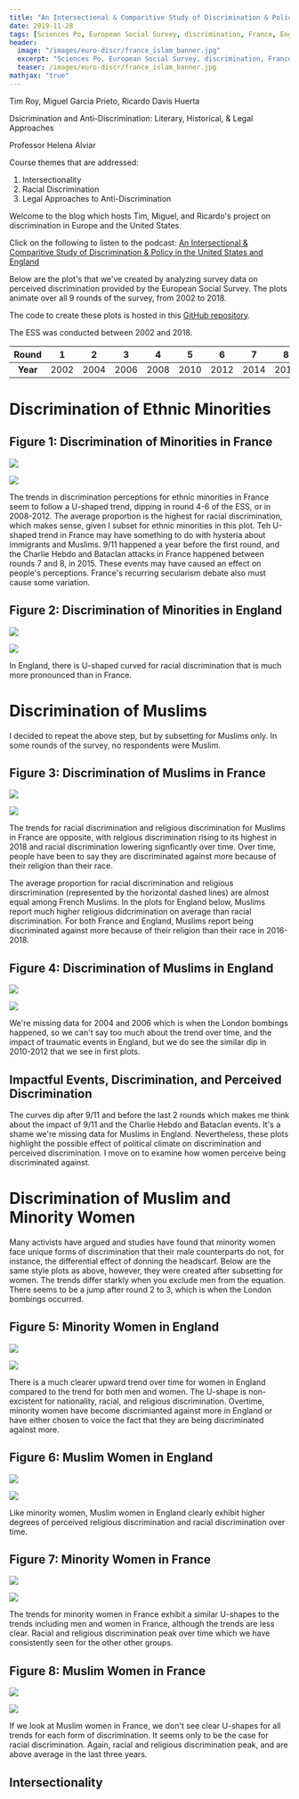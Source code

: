 ```yaml
---
title: "An Intersectional & Comparitive Study of Discrimination & Policy in the United States and England"
date: 2019-11-28
tags: [Sciences Po, European Social Survey, discrimination, France, England, gganimate, ggplot2, R]
header:
  image: "/images/euro-discr/france_islam_banner.jpg"
  excerpt: "Sciences Po, European Social Survey, discrimination, France, England, gganimate, ggthemr, ggplot2, R"
  teaser: /images/euro-discr/france_islam_banner.jpg
mathjax: "true"
---
```


Tim Roy, Miguel Garcia Prieto, Ricardo Davis Huerta

Dsicrimination and Anti-Discrimination: Literary, Historical, & Legal Approaches 
 
Professor Helena Alviar

Course themes that are addressed:
1. Intersectionality
2. Racial Discrimination
3. Legal Approaches to Anti-Discrimination

Welcome to the blog which hosts Tim, Miguel, and Ricardo's project on discrimination in Europe and the United States.

Click on the following to listen to the podcast: [An Intersectional & Comparitive Study of Discrimination & Policy in the United States and England]()

Below are the plot's that we've created by analyzing survey data on perceived discrimination provided by the European Social Survey. The plots animate over all 9 rounds of the survey, from 2002 to 2018.

The code to create these plots is hosted in this [GitHub repository](https://github.com/timroy/discrimination-in-europe).

The ESS was conducted between 2002 and 2018.

| Round | 1 | 2 | 3 | 4 | 5 | 6 | 7 | 8 | 9 |
|:-----:|:-----:|:-----:|:-----:|:-----:|:-----:|:-----:|:-----:|:-----:|:-----:|
| **Year** | 2002 | 2004 | 2006 | 2008 | 2010 | 2012 | 2014 | 2016 | 2018 |

# Discrimination of Ethnic Minorities

## Figure 1: Discrimination of Minorities in France
![](https://i.imgur.com/UTiWXh9.gif)

![](https://i.imgur.com/jfRPIKY.gif)

The trends in discrimination perceptions for ethnic minorities in France seem to follow a U-shaped trend, dipping in round 4-6 of the ESS, or in 2008-2012. The average proportion is the highest for racial discrimination, which makes sense, given I subset for ethnic minorities in this plot. Teh U-shaped trend in France may have something to do with hysteria about immigrants and Muslims. 9/11 happened a year before the first round, and the Charlie Hebdo and Bataclan attacks in France happened between rounds 7 and 8, in 2015. These events may have caused an effect on people's perceptions. France's recurring secularism debate also must cause some variation.

## Figure 2: Discrimination of Minorities in England
![](https://i.imgur.com/hACryzm.gif)

![](https://i.imgur.com/qKC0Uz7.gif)

In England, there is U-shaped curved for racial discrimination that is much more pronounced than in France.

# Discrimination of Muslims
I decided to repeat the above step, but by subsetting for Muslims only. In some rounds of the survey, no respondents were Muslim. 

## Figure 3: Discrimination of Muslims in France
![](https://i.imgur.com/kQK7Gbx.gif)

![](https://i.imgur.com/bue5Bcw.gif)

The trends for racial discrimination and religious discrimination for Muslims in France are opposite, with relgious discrimination rising to its highest in 2018 and racial discrimination lowering signficantly over time. Over time, people have been to say they are discriminated against more because of their religion than their race. 

The average proportion for racial discrimination and religious dirscrimination (represented by the horizontal dashed lines) are almost equal among French Muslims. In the plots for England below, Muslims report much higher religious didcrimination on average than racial discrimination. For both France and England, Muslims report being discriminated against more because of their religion than their race in 2016-2018.

## Figure 4: Discrimination of Muslims in England
![](https://i.imgur.com/pY47OiF.gif)

![](https://i.imgur.com/ENS4uHT.gif)

We're missing data for 2004 and 2006 which is when the London bombings happened, so we can't say too much about the trend over time, and the impact of traumatic events in England, but we do see the similar dip in 2010-2012 that we see in first plots.

## Impactful Events, Discrimination, and Perceived Discrimination

The curves dip after 9/11 and before the last 2 rounds which makes me think about the impact of 9/11 and the Charlie Hebdo and Bataclan events. It's a shame we're missing data for Muslims in England. Nevertheless, these plots highlight the possible effect of political climate on discrimination and perceived discrimination. I move on to examine how women perceive being discriminated against.

# Discrimination of Muslim and Minority Women

Many activists have argued and studies have found that minority women face unique forms of discrimination that their male counterparts do not, for instance, the differential effect of donning the headscarf. Below are the same style plots as above, however, they were created after subsetting for women. The trends differ starkly when you exclude men from the equation. There seems to be a jump after round 2 to 3, which is when the London bombings occurred. 

## Figure 5: Minority Women in England
![](https://i.imgur.com/CJ4vomB.gif)

![](https://i.imgur.com/0GD1Gc6.gif)

There is a much clearer upward trend over time for women in England compared to the trend for both men and women. The U-shape is non-excistent for nationality, racial, and religious discrimination. Overtime, minority women have become discrimianted against more in England or have either chosen to voice the fact that they are being discriminated against more.

## Figure 6: Muslim Women in England
![](https://i.imgur.com/4feKs10.gif)

![](https://i.imgur.com/c20fqfI.gif)

Like minority women, Muslim women in England clearly exhibit higher degrees of perceived religious discrimination and racial discrimination over time.

## Figure 7: Minority Women in France
![](https://i.imgur.com/mjtpY09.gif)

![](https://i.imgur.com/UnbAp3x.gif)

The trends for minority women in France exhibit a similar U-shapes to the trends including men and women in France, although the trends are less clear. Racial and religious discrimination peak over time which we have consistently seen for the other other groups.

## Figure 8: Muslim Women in France
![](https://i.imgur.com/vD1oFeT.gif)

![](https://i.imgur.com/29WLYeE.gif)

If we look at Muslim women in France, we don't see clear U-shapes for all trends for each form of discrimination. It seems only to be the case for racial discrimination. Again, racial and religious discrimination peak, and are above average in the last three years.

## Intersectionality

